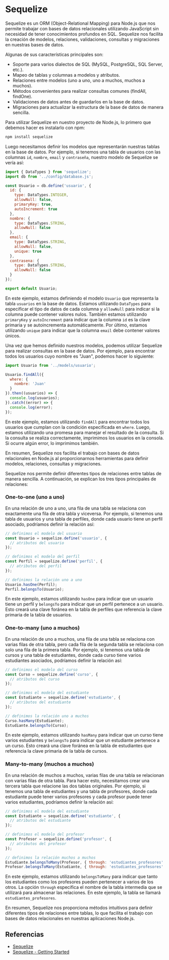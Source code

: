 # Sequelize

Sequelize es un ORM (Object-Relational Mapping) para Node.js que nos permite trabajar con bases de datos relacionales utilizando JavaScript sin necesidad de tener conocimientos profundos en SQL. Sequelize nos facilita la creación de modelos, relaciones, validaciones, consultas y migraciones en nuestras bases de datos.

Algunas de sus características principales son:

- Soporte para varios dialectos de SQL (MySQL, PostgreSQL, SQL Server, etc.).
- Mapeo de tablas y columnas a modelos y atributos.
- Relaciones entre modelos (uno a uno, uno a muchos, muchos a muchos).
- Métodos convenientes para realizar consultas comunes (findAll, findOne).
- Validaciones de datos antes de guardarlos en la base de datos.
- Migraciones para actualizar la estructura de la base de datos de manera sencilla.

Para utilizar Sequelize en nuestro proyecto de Node.js, lo primero que debemos hacer es instalarlo con npm:

```bash
npm install sequelize
```

Luego necesitamos definir los modelos que representarán nuestras tablas en la base de datos. Por ejemplo, si tenemos una tabla de usuarios con las columnas `id`, `nombre`, `email` y `contraseña`, nuestro modelo de Sequelize se vería así:

```javascript
import { DataTypes } from 'sequelize';
import db from '../config/database.js';

const Usuario = db.define('usuario', {
  id: {
    type: DataTypes.INTEGER,
    allowNull: false,
    primaryKey: true,
    autoIncrement: true
  },
  nombre: {
    type: DataTypes.STRING,
    allowNull: false
  },
  email: {
    type: DataTypes.STRING,
    allowNull: false,
    unique: true
  },
  contrasena: {
    type: DataTypes.STRING,
    allowNull: false
  }
});

export default Usuario;
```

En este ejemplo, estamos definiendo el modelo `Usuario` que representa la tabla `usuarios` en la base de datos. Estamos utilizando `DataTypes` para especificar el tipo de datos de cada columna y `allowNull` para indicar si la columna puede contener valores nulos. También estamos utilizando `primaryKey` y `autoIncrement` para indicar que la columna `id` es la clave primaria y se autoincrementa automáticamente. Por último, estamos utilizando `unique` para indicar que la columna `email` debe contener valores únicos.

Una vez que hemos definido nuestros modelos, podemos utilizar Sequelize para realizar consultas en la base de datos. Por ejemplo, para encontrar todos los usuarios cuyo nombre es "Juan", podemos hacer lo siguiente:

```javascript
import Usuario from '../models/usuario';

Usuario.findAll({
  where: {
    nombre: 'Juan'
  }
}).then((usuarios) => {
  console.log(usuarios);
}).catch((error) => {
  console.log(error);
});
```

En este ejemplo, estamos utilizando `findAll` para encontrar todos los usuarios que cumplan con la condición especificada en `where`. Luego, estamos utilizando una promesa para manejar el resultado de la consulta. Si la consulta se realiza correctamente, imprimimos los usuarios en la consola. Si ocurre algún error, lo imprimimos también.

En resumen, Sequelize nos facilita el trabajo con bases de datos relacionales en Node.js al proporcionarnos herramientas para definir modelos, relaciones, consultas y migraciones.

Sequelize nos permite definir diferentes tipos de relaciones entre tablas de manera sencilla. A continuación, se explican los tres tipos principales de relaciones:

### One-to-one (uno a uno)

En una relación de uno a uno, una fila de una tabla se relaciona con exactamente una fila de otra tabla y viceversa. Por ejemplo, si tenemos una tabla de usuarios y una tabla de perfiles, donde cada usuario tiene un perfil asociado, podríamos definir la relación así:

```javascript
// definimos el modelo del usuario
const Usuario = sequelize.define('usuario', {
  // atributos del usuario
});

// definimos el modelo del perfil
const Perfil = sequelize.define('perfil', {
  // atributos del perfil
});

// definimos la relación uno a uno
Usuario.hasOne(Perfil);
Perfil.belongsTo(Usuario);
```

En este ejemplo, estamos utilizando `hasOne` para indicar que un usuario tiene un perfil y `belongsTo` para indicar que un perfil pertenece a un usuario. Esto creará una clave foránea en la tabla de perfiles que referencia la clave primaria de la tabla de usuarios.

### One-to-many (uno a muchos)

En una relación de uno a muchos, una fila de una tabla se relaciona con varias filas de otra tabla, pero cada fila de la segunda tabla se relaciona con solo una fila de la primera tabla. Por ejemplo, si tenemos una tabla de cursos y una tabla de estudiantes, donde cada curso tiene varios estudiantes asociados, podríamos definir la relación así:

```javascript
// definimos el modelo del curso
const Curso = sequelize.define('curso', {
  // atributos del curso
});

// definimos el modelo del estudiante
const Estudiante = sequelize.define('estudiante', {
  // atributos del estudiante
});

// definimos la relación uno a muchos
Curso.hasMany(Estudiante);
Estudiante.belongsTo(Curso);
```

En este ejemplo, estamos utilizando `hasMany` para indicar que un curso tiene varios estudiantes y `belongsTo` para indicar que un estudiante pertenece a un curso. Esto creará una clave foránea en la tabla de estudiantes que referencia la clave primaria de la tabla de cursos.

### Many-to-many (muchos a muchos)

En una relación de muchos a muchos, varias filas de una tabla se relacionan con varias filas de otra tabla. Para hacer esto, necesitamos crear una tercera tabla que relacione las dos tablas originales. Por ejemplo, si tenemos una tabla de estudiantes y una tabla de profesores, donde cada estudiante puede tener varios profesores y cada profesor puede tener varios estudiantes, podríamos definir la relación así:

```javascript
// definimos el modelo del estudiante
const Estudiante = sequelize.define('estudiante', {
  // atributos del estudiante
});

// definimos el modelo del profesor
const Profesor = sequelize.define('profesor', {
  // atributos del profesor
});

// definimos la relación muchos a muchos
Estudiante.belongsToMany(Profesor, { through: 'estudiantes_profesores' });
Profesor.belongsToMany(Estudiante, { through: 'estudiantes_profesores' });
```

En este ejemplo, estamos utilizando `belongsToMany` para indicar que tanto los estudiantes como los profesores pueden pertenecer a varios de los otros. La opción `through` especifica el nombre de la tabla intermedia que se utilizará para almacenar las relaciones. En este ejemplo, la tabla se llamará `estudiantes_profesores`.

En resumen, Sequelize nos proporciona métodos intuitivos para definir diferentes tipos de relaciones entre tablas, lo que facilita el trabajo con bases de datos relacionales en nuestras aplicaciones Node.js.

## Referencias

- [Sequelize](https://sequelize.org/)
- [Sequelize - Getting Started](https://sequelize.org/master/manual/getting-started.html)